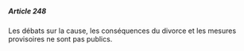 ##### Article 248

Les débats sur la cause, les conséquences du divorce et les mesures provisoires ne sont pas publics.


